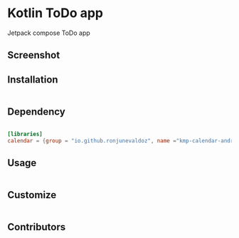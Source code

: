 
# Kotlin ToDo app

Jetpack compose ToDo app

## Screenshot 


## Installation
```kotlin
```
## Dependency
```kotlin
```
```toml
[libraries]
calendar = {group = "io.github.ronjunevaldoz", name ="kmp-calendar-android", version.ref ="calendar"}
```
## Usage
```kotlin
```
## Customize
```kotlin
```
## Contributors

